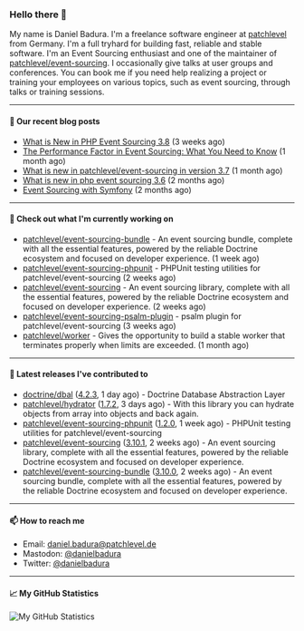 ### Hello there 👋

My name is Daniel Badura. I'm a freelance software engineer at [patchlevel](https://patchlevel.de) from Germany. I'm a full tryhard for building fast, reliable and stable software.
I'm an Event Sourcing enthusiast and one of the maintainer of [patchlevel/event-sourcing](https://github.com/patchlevel/event-sourcing). I occasionally give talks at user groups and conferences.
You can book me if you need help realizing a project or training your employees on various topics, such as event sourcing, through talks or training sessions.

---

#### 📝 Our recent blog posts


- [What is New in PHP Event Sourcing 3.8](https://patchlevel.de/blog/what-is-new-in-php-event-sourcing-3-8) (3 weeks ago)
- [The Performance Factor in Event Sourcing: What You Need to Know](https://patchlevel.de/blog/the-performance-factor-in-event-sourcing) (1 month ago)
- [What is new in patchlevel/event-sourcing in version 3.7](https://patchlevel.de/blog/what-is-new-in-php-event-sourcing-3-7) (1 month ago)
- [What is new in php event sourcing 3.6](https://patchlevel.de/blog/what-is-new-in-php-event-sourcing-3-6) (2 months ago)
- [Event Sourcing with Symfony](https://patchlevel.de/blog/event-sourcing-with-symfony) (2 months ago)

---

#### 👷 Check out what I'm currently working on

- [patchlevel/event-sourcing-bundle](https://github.com/patchlevel/event-sourcing-bundle) - An event sourcing bundle, complete with all the essential features, powered by the reliable Doctrine ecosystem and focused on developer experience. (1 week ago)
- [patchlevel/event-sourcing-phpunit](https://github.com/patchlevel/event-sourcing-phpunit) - PHPUnit testing utilities for patchlevel/event-sourcing (2 weeks ago)
- [patchlevel/event-sourcing](https://github.com/patchlevel/event-sourcing) - An event sourcing library, complete with all the essential features,  powered by the reliable Doctrine ecosystem and focused on developer experience. (2 weeks ago)
- [patchlevel/event-sourcing-psalm-plugin](https://github.com/patchlevel/event-sourcing-psalm-plugin) - psalm plugin for patchlevel/event-sourcing (3 weeks ago)
- [patchlevel/worker](https://github.com/patchlevel/worker) - Gives the opportunity to build a stable worker that terminates properly when limits are exceeded. (1 month ago)

---

#### 🔭 Latest releases I've contributed to

- [doctrine/dbal](https://github.com/doctrine/dbal) ([4.2.3](https://github.com/doctrine/dbal/releases/tag/4.2.3), 1 day ago) - Doctrine Database Abstraction Layer
- [patchlevel/hydrator](https://github.com/patchlevel/hydrator) ([1.7.2](https://github.com/patchlevel/hydrator/releases/tag/1.7.2), 3 days ago) - With this library you can hydrate objects from array into objects and back again. 
- [patchlevel/event-sourcing-phpunit](https://github.com/patchlevel/event-sourcing-phpunit) ([1.2.0](https://github.com/patchlevel/event-sourcing-phpunit/releases/tag/1.2.0), 1 week ago) - PHPUnit testing utilities for patchlevel/event-sourcing
- [patchlevel/event-sourcing](https://github.com/patchlevel/event-sourcing) ([3.10.1](https://github.com/patchlevel/event-sourcing/releases/tag/3.10.1), 2 weeks ago) - An event sourcing library, complete with all the essential features,  powered by the reliable Doctrine ecosystem and focused on developer experience.
- [patchlevel/event-sourcing-bundle](https://github.com/patchlevel/event-sourcing-bundle) ([3.10.0](https://github.com/patchlevel/event-sourcing-bundle/releases/tag/3.10.0), 2 weeks ago) - An event sourcing bundle, complete with all the essential features, powered by the reliable Doctrine ecosystem and focused on developer experience.

---

#### 📫 How to reach me

- Email: [daniel.badura@patchlevel.de](mailto:daniel.badura@patchlevel.de)
- Mastodon: <a rel="me" href="https://phpc.social/@danielbadura">@danielbadura</a>
- Twitter: [@danielbadura](https://twitter.com/danielbadura)

---

#### 📈 My GitHub Statistics

![My GitHub Statistics](https://github-readme-stats.vercel.app/api?username=DanielBadura&show_icons=true&count_private=true&hide_title=true)
